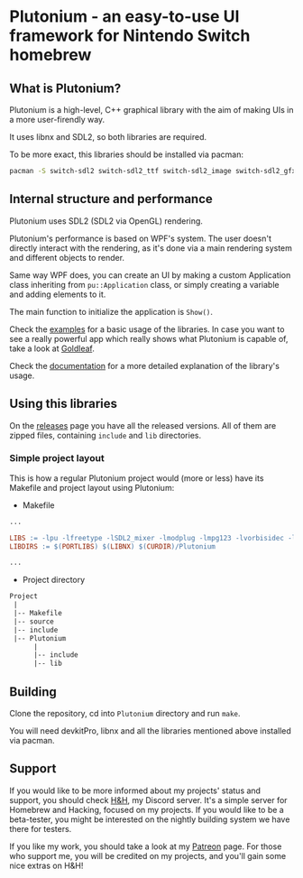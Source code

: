 # Plutonium - an easy-to-use UI framework for Nintendo Switch homebrew

## What is Plutonium?

Plutonium is a high-level, C++ graphical library with the aim of making UIs in a more user-firendly way.

It uses libnx and SDL2, so both libraries are required.

To be more exact, this libraries should be installed via pacman:

```sh
pacman -S switch-sdl2 switch-sdl2_ttf switch-sdl2_image switch-sdl2_gfx switch-mesa switch-glad switch-glm switch-libdrm_nouveau switch-libwebp switch-libpng switch-freetype switch-bzip2 switch-libjpeg-turbo
```

## Internal structure and performance

Plutonium uses SDL2 (SDL2 via OpenGL) rendering.

Plutonium's performance is based on WPF's system. The user doesn't directly interact with the rendering, as it's done via a main rendering system and different objects to render.

Same way WPF does, you can create an UI by making a custom Application class inheriting from `pu::Application` class, or simply creating a variable and adding elements to it.

The main function to initialize the application is `Show()`.

Check the [examples](Examples) for a basic usage of the libraries. In case you want to see a really powerful app which really shows what Plutonium is capable of, take a look at [Goldleaf](https://github.com/XorTroll/Goldleaf).

Check the [documentation](https://XorTroll.github.io/Plutonium/) for a more detailed explanation of the library's usage.

## Using this libraries

On the [releases](https://github.com/XorTroll/Plutonium/releases) page you have all the released versions. All of them are zipped files, containing `include` and `lib` directories.

### Simple project layout

This is how a regular Plutonium project would (more or less) have its Makefile and project layout using Plutonium:

- Makefile

```Makefile
...

LIBS := -lpu -lfreetype -lSDL2_mixer -lmodplug -lmpg123 -lvorbisidec -logg -lSDL2_ttf -lSDL2_gfx -lSDL2_image -lSDL2 -lEGL -lGLESv2 -lglapi -ldrm_nouveau -lwebp -lpng -ljpeg `sdl2-config --libs` `freetype-config --libs` -lnx
LIBDIRS := $(PORTLIBS) $(LIBNX) $(CURDIR)/Plutonium

...
```

- Project directory

```txt
Project
 |
 |-- Makefile
 |-- source
 |-- include
 |-- Plutonium
      |
      |-- include
      |-- lib
```

## Building

Clone the repository, cd into `Plutonium` directory and run `make`.

You will need devkitPro, libnx and all the libraries mentioned above installed via pacman.

## Support

If you would like to be more informed about my projects' status and support, you should check [H&H](https://discord.gg/3KpFyaH), my Discord server. It's a simple server for Homebrew and Hacking, focused on my projects. If you would like to be a beta-tester, you might be interested on the nightly building system we have there for testers.

If you like my work, you should take a look at my [Patreon](https://patreon.com/xortroll) page. For those who support me, you will be credited on my projects, and you'll gain some nice extras on H&H!